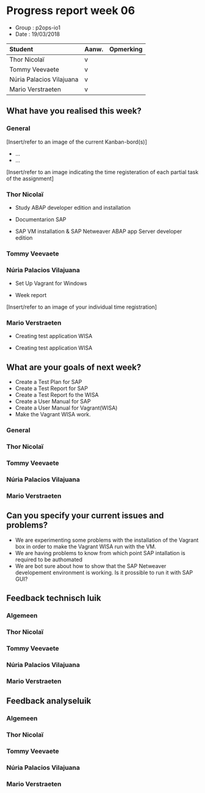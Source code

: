 
# Progress report week 06

* Group : p2ops-io1
* Date  : 19/03/2018

| Student  | Aanw. | Opmerking |
| :---     | :---  | :---      |
| Thor Nicolaï |  v   |           |
| Tommy Veevaete |  v   |           |
| Núria Palacios Vilajuana	 |  v    |           |
| Mario Verstraeten	 |  v    |           |

## What have you realised this week?

### General

[Insert/refer to an image of the current Kanban-bord(s)]

* ...
* ...

[Insert/refer to an image indicating the time registeration of each partial task of the assignment]

### Thor Nicolaï 
- Study ABAP developer edition and installation

- Documentarion SAP

- SAP VM installation & SAP Netweaver ABAP app Server developer edition


### Tommy Veevaete


### Núria Palacios Vilajuana
- Set Up Vagrant for Windows

- Week report


[Insert/refer to an image of your individual time registration]

### Mario Verstraeten
- Creating test application WISA

- Creating test application WISA

## What are your goals of next week?
- Create a Test Plan for SAP
- Create a Test Report for SAP
- Create a Test Report fo the WISA
- Create a User Manual for SAP
- Create a User Manual for Vagrant(WISA)
- Make the Vagrant WISA work.



### General
### Thor Nicolaï 
### Tommy Veevaete
### Núria Palacios Vilajuana
### Mario Verstraeten

## Can you specify your current issues and problems?

* We are experimenting some problems with the installation of the Vagrant box in order to make the Vagrant WISA run with the VM.
* We are having problems to know from which point SAP intallation is required to be authomated 
* We are bot sure about how to show that the SAP Netweaver developement environment is working. Is it prossible to run it with SAP GUI?


## Feedback technisch luik



### Algemeen

### Thor Nicolaï 
### Tommy Veevaete
### Núria Palacios Vilajuana
### Mario Verstraeten

## Feedback analyseluik

### Algemeen

### Thor Nicolaï 
### Tommy Veevaete
### Núria Palacios Vilajuana
### Mario Verstraeten
